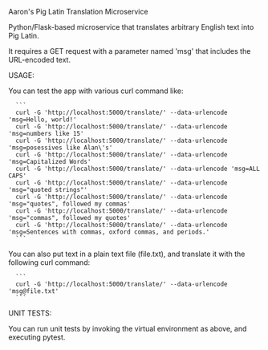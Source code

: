 Aaron's Pig Latin Translation Microservice

Python/Flask-based microservice that translates arbitrary English text into Pig Latin.

It requires a GET request with a parameter named 'msg' that includes the URL-encoded text.


USAGE:

You can test the app with various curl command like:

      ```
      curl -G 'http://localhost:5000/translate/' --data-urlencode 'msg=Hello, world!'
      curl -G 'http://localhost:5000/translate/' --data-urlencode 'msg=numbers like 15'
      curl -G 'http://localhost:5000/translate/' --data-urlencode 'msg=posessives like Alan\'s'
      curl -G 'http://localhost:5000/translate/' --data-urlencode 'msg=Capitalized Words'
      curl -G 'http://localhost:5000/translate/' --data-urlencode 'msg=ALL CAPS'
      curl -G 'http://localhost:5000/translate/' --data-urlencode 'msg="quoted strings"'
      curl -G 'http://localhost:5000/translate/' --data-urlencode 'msg="quotes", followed my commas'
      curl -G 'http://localhost:5000/translate/' --data-urlencode 'msg="commas", followed my quotes'
      curl -G 'http://localhost:5000/translate/' --data-urlencode 'msg=Sentences with commas, oxford commas, and periods.'
      ```

You can also put text in a plain text file (file.txt), and translate it with the following curl command:

      ```
      curl -G 'http://localhost:5000/translate/' --data-urlencode 'msg@file.txt'
      ```


UNIT TESTS:

You can run unit tests by invoking the virtual environment as above, and executing pytest.



